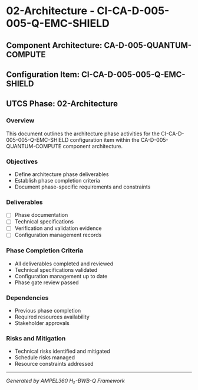 # 02-Architecture - CI-CA-D-005-005-Q-EMC-SHIELD

## Component Architecture: CA-D-005-QUANTUM-COMPUTE
## Configuration Item: CI-CA-D-005-005-Q-EMC-SHIELD
## UTCS Phase: 02-Architecture

### Overview
This document outlines the architecture phase activities for the CI-CA-D-005-005-Q-EMC-SHIELD configuration item within the CA-D-005-QUANTUM-COMPUTE component architecture.

### Objectives
- Define architecture phase deliverables
- Establish phase completion criteria
- Document phase-specific requirements and constraints

### Deliverables
- [ ] Phase documentation
- [ ] Technical specifications
- [ ] Verification and validation evidence
- [ ] Configuration management records

### Phase Completion Criteria
- All deliverables completed and reviewed
- Technical specifications validated
- Configuration management up to date
- Phase gate review passed

### Dependencies
- Previous phase completion
- Required resources availability
- Stakeholder approvals

### Risks and Mitigation
- Technical risks identified and mitigated
- Schedule risks managed
- Resource constraints addressed

---
*Generated by AMPEL360 H₂-BWB-Q Framework*
